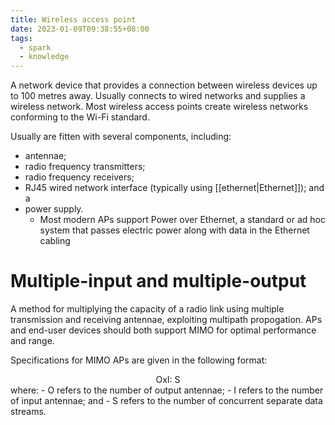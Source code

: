 ```yaml
---
title: Wireless access point
date: 2023-01-09T09:38:55+08:00
tags:
  - spark
  - knowledge
---
```


A network device that provides a connection between wireless devices up to 100 metres away. Usually connects to wired networks and supplies a wireless network. Most wireless access points create wireless networks conforming to the Wi-Fi standard.

Usually are fitten with several components, including:
- antennae;
- radio frequency transmitters;
- radio frequency receivers;
- RJ45 wired network interface (typically using [[ethernet|Ethernet]]); and a 
- power supply.
	- Most modern APs support Power over Ethernet, a standard or ad hoc system that passes electric power along with data in the Ethernet cabling

# Multiple-input and multiple-output

A method for multiplying the capacity of a radio link using multiple transmission and receiving antennae, exploiting multipath propogation. APs and end-user devices should both support MIMO for optimal performance and range.

Specifications for MIMO APs are given in the following format:
<div style="text-align: center">
OxI: S
</div>
where:
- O refers to the number of output antennae;
- I refers to the number of input antennae; and
- S refers to the number of concurrent separate data streams.



